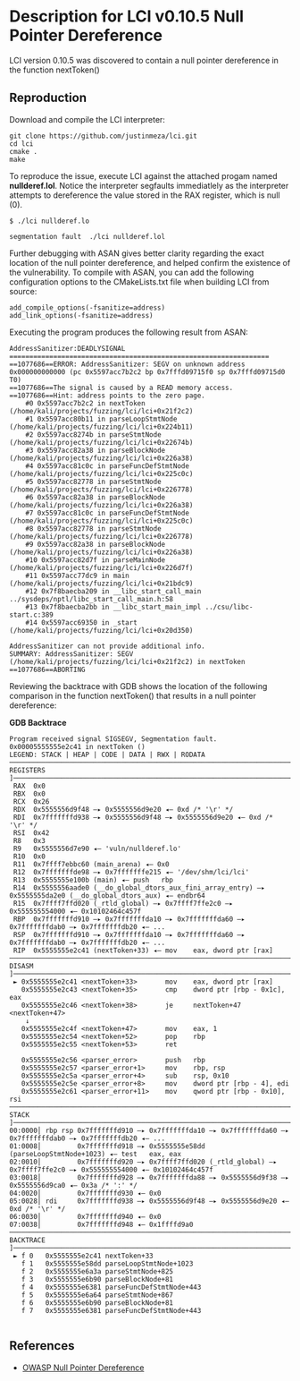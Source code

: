 # Description for LCI v0.10.5 Null Pointer Dereference

LCI version 0.10.5 was discovered to contain a null pointer dereference in the function nextToken()

## Reproduction

Download and compile the LCI interpreter:

```
git clone https://github.com/justinmeza/lci.git
cd lci
cmake .
make
```

To reproduce the issue, execute LCI against the attached progam named **nullderef.lol**.   Notice the interpreter segfaults immediatlely as the interpreter attempts to dereference the value stored in the RAX register, which is null (0). 

```
$ ./lci nullderef.lo

segmentation fault  ./lci nullderef.lol
```

Further debugging with ASAN gives better clarity regarding the exact location of the null pointer dereference, and helped confirm the existence of the vulnerability.  To compile with ASAN, you can add the following configuration options to the CMakeLists.txt file when building LCI from source:

```
add_compile_options(-fsanitize=address)
add_link_options(-fsanitize=address)
```

Executing the program produces the following result from ASAN:
```
AddressSanitizer:DEADLYSIGNAL
=================================================================
==1077686==ERROR: AddressSanitizer: SEGV on unknown address 0x000000000000 (pc 0x5597acc7b2c2 bp 0x7fffd09715f0 sp 0x7fffd09715d0 T0)
==1077686==The signal is caused by a READ memory access.
==1077686==Hint: address points to the zero page.
    #0 0x5597acc7b2c2 in nextToken (/home/kali/projects/fuzzing/lci/lci+0x21f2c2)
    #1 0x5597acc80b11 in parseLoopStmtNode (/home/kali/projects/fuzzing/lci/lci+0x224b11)
    #2 0x5597acc8274b in parseStmtNode (/home/kali/projects/fuzzing/lci/lci+0x22674b)
    #3 0x5597acc82a38 in parseBlockNode (/home/kali/projects/fuzzing/lci/lci+0x226a38)
    #4 0x5597acc81c0c in parseFuncDefStmtNode (/home/kali/projects/fuzzing/lci/lci+0x225c0c)
    #5 0x5597acc82778 in parseStmtNode (/home/kali/projects/fuzzing/lci/lci+0x226778)
    #6 0x5597acc82a38 in parseBlockNode (/home/kali/projects/fuzzing/lci/lci+0x226a38)
    #7 0x5597acc81c0c in parseFuncDefStmtNode (/home/kali/projects/fuzzing/lci/lci+0x225c0c)
    #8 0x5597acc82778 in parseStmtNode (/home/kali/projects/fuzzing/lci/lci+0x226778)
    #9 0x5597acc82a38 in parseBlockNode (/home/kali/projects/fuzzing/lci/lci+0x226a38)
    #10 0x5597acc82d7f in parseMainNode (/home/kali/projects/fuzzing/lci/lci+0x226d7f)
    #11 0x5597acc77dc9 in main (/home/kali/projects/fuzzing/lci/lci+0x21bdc9)
    #12 0x7f8baecba209 in __libc_start_call_main ../sysdeps/nptl/libc_start_call_main.h:58
    #13 0x7f8baecba2bb in __libc_start_main_impl ../csu/libc-start.c:389
    #14 0x5597acc69350 in _start (/home/kali/projects/fuzzing/lci/lci+0x20d350)

AddressSanitizer can not provide additional info.
SUMMARY: AddressSanitizer: SEGV (/home/kali/projects/fuzzing/lci/lci+0x21f2c2) in nextToken
==1077686==ABORTING   
```

Reviewing the backtrace with GDB shows the location of the following comparison in the function nextToken() that results in a null pointer dereference:


**GDB Backtrace**
```
Program received signal SIGSEGV, Segmentation fault.
0x00005555555e2c41 in nextToken ()
LEGEND: STACK | HEAP | CODE | DATA | RWX | RODATA
────────────────────────────────────────────────────────────────────────────────────────────────[ REGISTERS ]─────────────────────────────────────────────────────────────────────────────────────────────────
 RAX  0x0
 RBX  0x0
 RCX  0x26
 RDX  0x5555556d9f48 —▸ 0x5555556d9e20 ◂— 0xd /* '\r' */
 RDI  0x7fffffffd938 —▸ 0x5555556d9f48 —▸ 0x5555556d9e20 ◂— 0xd /* '\r' */
 RSI  0x42
 R8   0x3
 R9   0x5555556d7e90 ◂— 'vuln/nullderef.lo'
 R10  0x0
 R11  0x7ffff7ebbc60 (main_arena) ◂— 0x0
 R12  0x7fffffffde98 —▸ 0x7fffffffe215 ◂— '/dev/shm/lci/lci'
 R13  0x5555555e100b (main) ◂— push   rbp
 R14  0x5555556aade0 (__do_global_dtors_aux_fini_array_entry) —▸ 0x5555555da2e0 (__do_global_dtors_aux) ◂— endbr64 
 R15  0x7ffff7ffd020 (_rtld_global) —▸ 0x7ffff7ffe2c0 —▸ 0x555555554000 ◂— 0x10102464c457f
 RBP  0x7fffffffd910 —▸ 0x7fffffffda10 —▸ 0x7fffffffda60 —▸ 0x7fffffffdab0 —▸ 0x7fffffffdb20 ◂— ...
 RSP  0x7fffffffd910 —▸ 0x7fffffffda10 —▸ 0x7fffffffda60 —▸ 0x7fffffffdab0 —▸ 0x7fffffffdb20 ◂— ...
 RIP  0x5555555e2c41 (nextToken+33) ◂— mov    eax, dword ptr [rax]
──────────────────────────────────────────────────────────────────────────────────────────────────[ DISASM ]──────────────────────────────────────────────────────────────────────────────────────────────────
 ► 0x5555555e2c41 <nextToken+33>       mov    eax, dword ptr [rax]
   0x5555555e2c43 <nextToken+35>       cmp    dword ptr [rbp - 0x1c], eax
   0x5555555e2c46 <nextToken+38>       je     nextToken+47                <nextToken+47>
    ↓
   0x5555555e2c4f <nextToken+47>       mov    eax, 1
   0x5555555e2c54 <nextToken+52>       pop    rbp
   0x5555555e2c55 <nextToken+53>       ret    
 
   0x5555555e2c56 <parser_error>       push   rbp
   0x5555555e2c57 <parser_error+1>     mov    rbp, rsp
   0x5555555e2c5a <parser_error+4>     sub    rsp, 0x10
   0x5555555e2c5e <parser_error+8>     mov    dword ptr [rbp - 4], edi
   0x5555555e2c61 <parser_error+11>    mov    qword ptr [rbp - 0x10], rsi
──────────────────────────────────────────────────────────────────────────────────────────────────[ STACK ]───────────────────────────────────────────────────────────────────────────────────────────────────
00:0000│ rbp rsp 0x7fffffffd910 —▸ 0x7fffffffda10 —▸ 0x7fffffffda60 —▸ 0x7fffffffdab0 —▸ 0x7fffffffdb20 ◂— ...
01:0008│         0x7fffffffd918 —▸ 0x5555555e58dd (parseLoopStmtNode+1023) ◂— test   eax, eax
02:0010│         0x7fffffffd920 —▸ 0x7ffff7ffd020 (_rtld_global) —▸ 0x7ffff7ffe2c0 —▸ 0x555555554000 ◂— 0x10102464c457f
03:0018│         0x7fffffffd928 —▸ 0x7fffffffda88 —▸ 0x5555556d9f38 —▸ 0x5555556d9ca0 ◂— 0x3a /* ':' */
04:0020│         0x7fffffffd930 ◂— 0x0
05:0028│ rdi     0x7fffffffd938 —▸ 0x5555556d9f48 —▸ 0x5555556d9e20 ◂— 0xd /* '\r' */
06:0030│         0x7fffffffd940 ◂— 0x0
07:0038│         0x7fffffffd948 ◂— 0x1ffffd9a0
────────────────────────────────────────────────────────────────────────────────────────────────[ BACKTRACE ]─────────────────────────────────────────────────────────────────────────────────────────────────
 ► f 0   0x5555555e2c41 nextToken+33
   f 1   0x5555555e58dd parseLoopStmtNode+1023
   f 2   0x5555555e6a3a parseStmtNode+825
   f 3   0x5555555e6b90 parseBlockNode+81
   f 4   0x5555555e6381 parseFuncDefStmtNode+443
   f 5   0x5555555e6a64 parseStmtNode+867
   f 6   0x5555555e6b90 parseBlockNode+81
   f 7   0x5555555e6381 parseFuncDefStmtNode+443


```


## References

* [OWASP Null Pointer Dereference](https://owasp.org/www-community/vulnerabilities/Null_Dereference)

